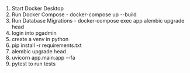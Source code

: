 1. Start Docker Desktop
2. Run Docker Compose - docker-compose up --build
3. Run Database Migrations - docker-compose exec app alembic upgrade head
4. login into pgadmin
5. create a venv in python
6. pip install -r requirements.txt
7. alembic upgrade head
8. uvicorn app.main:app --fa
9. pytest to run tests
